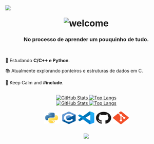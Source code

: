<img align="left" src="https://visitor-badge.laobi.icu/badge?page_id=ricardsgon.ricardsgon" />

<h1 align="center">
    <img alt="welcome" src="https://readme-typing-svg.herokuapp.com/?font=CascadiaCode&size=35&center=true&color=008000&vCenter=true&width=500&height=70&duration=4000&lines=Olá,+🌎!;+Bem+vindo+ao+meu+perfil!;" />
</h1>

<h3 align="center">No processo de aprender um pouquinho de tudo.</h3>

<br/>

<div align="left">
 
 🌱 Estudando **C/C++ e Python**.

📚 Atualmente explorando ponteiros e estruturas de dados em C.

🐢 Keep Calm and **#include**.

</div>
 
##

<div align="center">
    <a href="https://github.com/anuraghazra/github-readme-stats#gh-dark-mode-only">
        <img height="180em" src="https://github-readme-stats.vercel.app/api?username=ricardsgon&show_icons=true&theme=transparent&title_color=008000&icon_color=008000&border_radius=0&cache_seconds=200#gh-dark-mode-only" alt="GitHub Stats"/>
    </a>
    <a href="https://github.com/anuraghazra/github-readme-stats#gh-dark-mode-only">
        <img height="180em" src="https://github-readme-stats.vercel.app/api/top-langs/?username=ricardsgon&theme=transparent&title_color=008000&icon_color=008000&border_radius=0&cache_seconds=200#gh-dark-mode-only" alt="Top Langs"/>
    </a>
</div>

<div align="center">
    <a href="https://github.com/anuraghazra/github-readme-stats#gh-light-mode-only">
        <img height="180em" src="https://github-readme-stats.vercel.app/api?username=ricardsgon&show_icons=true&theme=default&title_color=008000&icon_color=008000&cache_seconds=200#gh-light-mode-only" alt="GitHub Stats"/>
    </a>
    <a href="https://github.com/anuraghazra/github-readme-stats#gh-light-mode-only">
       <img height="180em" src="https://github-readme-stats.vercel.app/api/top-langs/?username=ricardsgon&layout=compact&theme=default&title_color=008000&icon_color=008000&cache_seconds=200#gh-light-mode-only" alt="Top Langs"/>
    </a>
</div>

<div align="center" style="display: inline_block"><br>
  <img align="center" height="40" width="50" src="https://raw.githubusercontent.com/devicons/devicon/master/icons/python/python-original.svg">
  <img align="center" height="40" width="50" src="https://raw.githubusercontent.com/devicons/devicon/master/icons/c/c-original.svg">
  <img align="center" height="40" width="50" src="https://raw.githubusercontent.com/devicons/devicon/master/icons/vscode/vscode-original.svg">
  <img align="center" height="40" width="50" src="https://raw.githubusercontent.com/devicons/devicon/master/icons/github/github-original.svg">
  <img align="center" height="40" width="50" src="https://raw.githubusercontent.com/devicons/devicon/master/icons/git/git-original.svg">
</div>

##

<div align="center">
  <a href="mailto:ricardscarrer@gmail.com">
    <img src="https://img.shields.io/badge/-Gmail-%23333?style=for-the-badge&logo=gmail&logoColor=white" target="_blank">
  </a>
</div>
